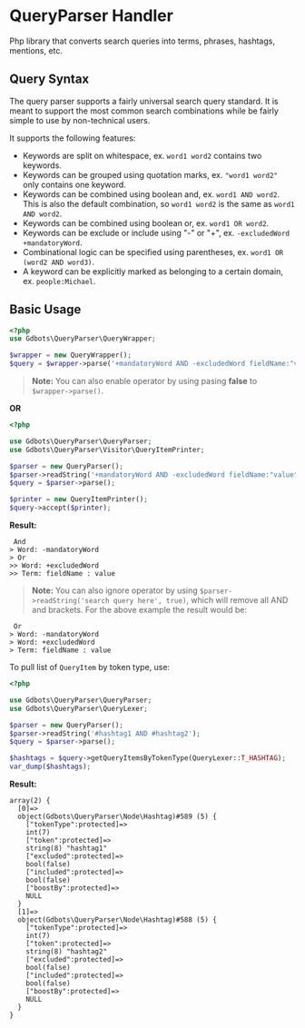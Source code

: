 QueryParser Handler
===================

Php library that converts search queries into terms, phrases, hashtags, mentions, etc.

## Query Syntax

The query parser supports a fairly universal search query standard. It is
meant to support the most common search combinations while be fairly simple to
use by non-technical users.

It supports the following features:
* Keywords are split on whitespace, ex. `word1 word2` contains two keywords.
* Keywords can be grouped using quotation marks, ex. `"word1 word2"` only contains one keyword.
* Keywords can be combined using boolean and, ex. `word1 AND word2`. This is also the default combination, so `word1 word2` is the same as `word1 AND word2`.
* Keywords can be combined using boolean or, ex. `word1 OR word2`.
* Keywords can be exclude or include using "-" or "+", ex. `-excludedWord +mandatoryWord`.
* Combinational logic can be specified using parentheses, ex. `word1 OR (word2 AND word3)`.
* A keyword can be explicitly marked as belonging to a certain domain, ex. `people:Michael`.

## Basic Usage

``` php
<?php
use Gdbots\QueryParser\QueryWrapper;

$wrapper = new QueryWrapper();
$query = $wrapper->parse('+mandatoryWord AND -excludedWord fieldName:"value"');
```

> **Note:** You can also enable operator by using pasing **false** to `$wrapper->parse()`.


**OR**

``` php
<?php

use Gdbots\QueryParser\QueryParser;
use Gdbots\QueryParser\Visitor\QueryItemPrinter;

$parser = new QueryParser();
$parser->readString('+mandatoryWord AND -excludedWord fieldName:"value"');
$query = $parser->parse();

$printer = new QueryItemPrinter();
$query->accept($printer);
```

**Result:**

```
 And
> Word: -mandatoryWord
> Or
>> Word: +excludedWord
>> Term: fieldName : value
```

> **Note:** You can also ignore operator by using `$parser->readString('search query here', true)`, which will remove all AND and brackets.
For the above example the result would be:

```
 Or
> Word: -mandatoryWord
> Word: +excludedWord
> Term: fieldName : value
```

To pull list of `QueryItem` by token type, use:

``` php
<?php

use Gdbots\QueryParser\QueryParser;
use Gdbots\QueryParser\QueryLexer;

$parser = new QueryParser();
$parser->readString('#hashtag1 AND #hashtag2');
$query = $parser->parse();

$hashtags = $query->getQueryItemsByTokenType(QueryLexer::T_HASHTAG);
var_dump($hashtags);
```

**Result:**

```
array(2) {
  [0]=>
  object(Gdbots\QueryParser\Node\Hashtag)#589 (5) {
    ["tokenType":protected]=>
    int(7)
    ["token":protected]=>
    string(8) "hashtag1"
    ["excluded":protected]=>
    bool(false)
    ["included":protected]=>
    bool(false)
    ["boostBy":protected]=>
    NULL
  }
  [1]=>
  object(Gdbots\QueryParser\Node\Hashtag)#588 (5) {
    ["tokenType":protected]=>
    int(7)
    ["token":protected]=>
    string(8) "hashtag2"
    ["excluded":protected]=>
    bool(false)
    ["included":protected]=>
    bool(false)
    ["boostBy":protected]=>
    NULL
  }
}
```
